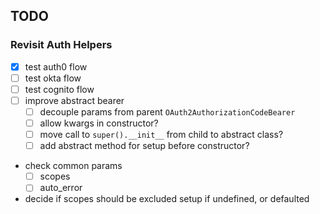 ## TODO

### Revisit Auth Helpers
- [x] test auth0 flow
- [ ] test okta flow
- [ ] test cognito flow
- [ ] improve abstract bearer
  - [ ] decouple params from parent `OAuth2AuthorizationCodeBearer`
  - [ ] allow kwargs in constructor?
  - [ ] move call to `super().__init__` from child to abstract class?
  - [ ] add abstract method for setup before constructor?
- check common params
  - [ ] scopes
  - [ ] auto_error
- decide if scopes should be excluded setup if undefined, or defaulted
